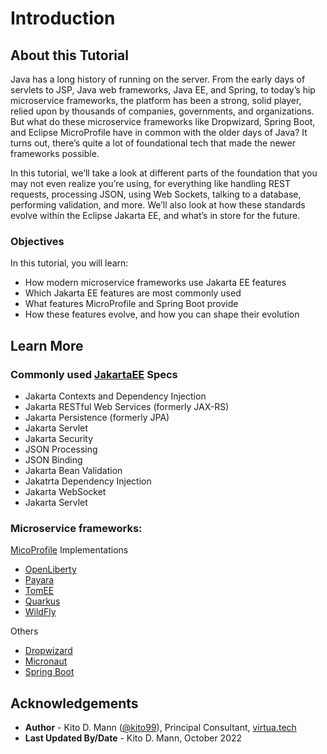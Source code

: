 # Introduction

## About this Tutorial

Java has a long history of running on the server. From the early days of servlets to JSP, Java web frameworks, Java EE, and Spring, to today’s hip microservice frameworks, the platform has been a strong, solid player, relied upon by thousands of companies, governments, and organizations. But what do these microservice frameworks like Dropwizard, Spring Boot, and Eclipse MicroProfile have in common with the older days of Java? It turns out, there’s quite a lot of foundational tech that made the newer frameworks possible. 

In this tutorial, we’ll take a look at different parts of the foundation that you may not even realize you’re using, for everything like handling REST requests, processing JSON, using Web Sockets, talking to a database, performing validation, and more. We’ll also look at how these standards evolve within the Eclipse Jakarta EE, and what’s in store for the future.

### Objectives

In this tutorial, you will learn:
* How modern microservice frameworks use Jakarta EE features
* Which Jakarta EE features are most commonly used
* What features MicroProfile and Spring Boot provide 
* How these features evolve, and how you can shape their evolution

## Learn More

### Commonly used [JakartaEE](https://jakarta.ee/) Specs
* Jakarta Contexts and Dependency Injection 
* Jakarta RESTful Web Services (formerly JAX-RS)
* Jakarta Persistence (formerly JPA)
* Jakarta Servlet
* Jakarta Security
* JSON Processing
* JSON Binding 
* Jakarta Bean Validation
* Jakatrta Dependency Injection
* Jakarta WebSocket
* Jakarta Servlet
  
### Microservice frameworks:

[MicoProfile](http://docs.oracle.com) Implementations
* [OpenLiberty](https://openliberty.io/)
* [Payara](https://www.payara.fish/products/)
* [TomEE](https://tomee.apache.org/)
* [Quarkus](https://quarkus.io/)
* [WildFly](https://www.wildfly.org/)

Others
* [Dropwizard](https://www.dropwizard.io/en/latest/)
* [Micronaut](https://micronaut.io/)
* [Spring Boot](https://spring.io/projects/spring-boot)

## Acknowledgements
* **Author** - Kito D. Mann ([@kito99](https://twitter.com/kito99)), Principal Consultant, [virtua.tech](https://virtua.tech)
* **Last Updated By/Date** - Kito D. Mann, October 2022
